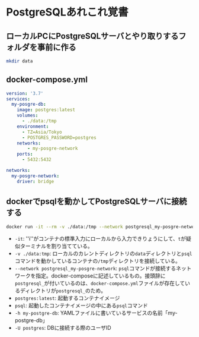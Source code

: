 # PostgreSQLあれこれ覚書

## ローカルPCにPostgreSQLサーバとやり取りするフォルダを事前に作る
```bash
mkdir data
```

## docker-compose.yml
```YAML
version: '3.7'
services:
  my-posgre-db:
    image: postgres:latest
    volumes:
      - ./data:/tmp
    environment:
      - TZ=Asia/Tokyo
      - POSTGRES_PASSWORD=postgres
    networks:
        - my-posgre-network
    ports:
      - 5432:5432

networks:
  my-posgre-network:
    driver: bridge
```

## dockerでpsqlを動かしてPostgreSQLサーバに接続する
```bash
docker run -it --rm -v ./data:/tmp --network postgresql_my-posgre-network postgres:latest psql -h  my-posgre-db -U postgres
```

- ``-it``: ''i''がコンテナの標準入力にローカルから入力できりょうにして、``t``が疑似ターミナルを割り当てている。
- ``-v ./data:tmp``: ローカルのカレントディレクトリの``data``ディレクトリと``psql``コマンドを動かしているコンテナの``/tmp``ディレクトリを接続している。
- ``--network postgresql_my-posgre-network``: ``psql``コマンドが接続するネットワークを指定。docker-composeに記述しているもの。接頭辞に``postgresql_``が付いているのは、``docker-compose.yml``ファイルが存在しているディレクトリが``postgresql_``のため。
- ``postgres:latest``: 起動するコンテナイメージ
- ``psql``: 起動したコンテナイメージの中にある``psql``コマンド
- ``-h my-postgre-db``: YAMLファイルに書いているサービスの名前「my-postgre-db」
- ``-U postgres``: DBに接続する際のユーザID
